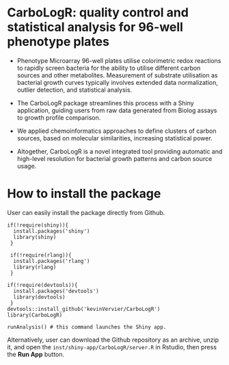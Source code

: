 # CarboLogR: quality control and statistical analysis for 96-well phenotype plates

* Phenotype Microarray 96-well plates utilise colorimetric redox reactions to rapidly screen bacteria for the ability to utilise different carbon sources and other metabolites. Measurement of substrate utilisation as bacterial growth curves typically involves extended data normalization, outlier detection, and statistical analysis. 

* The CarboLogR package streamlines this process with a Shiny application, guiding users from raw data generated from Biolog assays to growth profile comparison. 

* We applied chemoinformatics approaches to define clusters of carbon sources, based on molecular similarities, increasing statistical power. 

* Altogether, CarboLogR is a novel integrated tool providing automatic and high-level resolution for bacterial growth patterns and carbon source usage.

# How to install the package

User can easily install the package directly from Github.
```
if(!require(shiny)){
  install.packages('shiny')
  library(shiny)
 }
 
 if(!require(rlang)){
  install.packages('rlang')
  library(rlang)
 }
 
if(!require(devtools)){
  install.packages('devtools')
  library(devtools)
 }
devtools::install_github('kevinVervier/CarboLogR')
library(CarboLogR)

runAnalysis() # this command launches the Shiny app.
```

Alternatively, user can download the Github repository as an archive, unzip it, and open the `inst/shiny-app/CarboLogR/server.R` in Rstudio, then press the **Run App** button.
